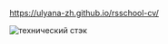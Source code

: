 https://ulyana-zh.github.io/rsschool-cv/

![технический стэк](https://user-images.githubusercontent.com/70816049/107274529-f6d1ff80-6a69-11eb-99ed-3add7a54f229.png)

